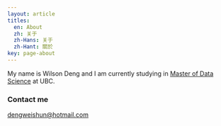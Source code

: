 ```yaml
---
layout: article
titles:
  en: About
  zh: 关于
  zh-Hans: 关于
  zh-Hant: 關於
key: page-about
---
```



My name is Wilson Deng and I am currently studying in [Master of Data Science](https://masterdatascience.ubc.ca) at UBC.

### Contact me

[dengweishun@hotmail.com](mailto:dengweishun@hotmail.com)
